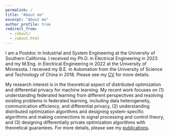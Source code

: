 ```yaml
---
permalink: /
title: "About me"
excerpt: "About me"
author_profile: true
redirect_from: 
  - /about/
  - /about.html
---
```


I am a Postdoc in Industrial and System Engineering at the University of Southern California. I received my Ph.D. in Electrical Engineering in 2023 and my M.Eng. in Electrical Engineering in 2022 at the University of Minnesota. I received my B.E. in Automation from the University of Science and Technology of China in 2018. Please see my [CV](https://564612540.github.io/cv) for more details.

My research interest is in the theoretical aspect of distributed optimization and differential privacy for machine learning. My recent work focuses on (1) understanding federated learning from different perspectives and resolving existing problems in federated learning, including data heterogeneity, communication efficiency, and differential privacy, (2) understanding distributed optimization algorithms and designing system-specific algorithms and making connections to signal processing and control theory, and (3) designing differentially private optimization algorithms with theoretical guarantees. For more details, please see my [publications](https://564612540.github.io/publications).
